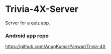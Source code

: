 # Trivia-4X-Server
Server for a quiz app.

### Android app repo
https://github.com/AnupKumarPanwar/Trivia-4X
